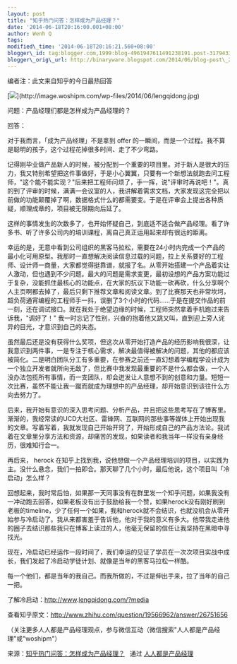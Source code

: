 ```yaml
--- 
layout: post 
title: "知乎热门问答：怎样成为产品经理？" 
date: '2014-06-18T20:16:00.001+08:00' 
author: Wenh Q
tags:
modified\_time: '2014-06-18T20:16:21.560+08:00' 
blogger\_id: tag:blogger.com,1999:blog-4961947611491238191.post-3179433617498527501
blogger\_orig\_url: http://binaryware.blogspot.com/2014/06/blog-post\_2273.html
---
```

编者注：此文来自知乎的今日最热回答



[![](https://images-blogger-opensocial.googleusercontent.com/gadgets/proxy?url=http%3A%2F%2Fimage.woshipm.com%2Fwp-files%2F2014%2F06%2Flengqidong.jpg&container=blogger&gadget=a&rewriteMime=image%2F*)](http://image.woshipm.com/wp-files/2014/06/lengqidong.jpg)



问题：产品经理们都是怎样成为产品经理的？



回答：



对于我而言，「成为产品经理」不是拿到 offer
的一瞬间，而是一个过程。我不算是聪明的孩子，这个过程花掉很多时间、走了不少弯路。



记得刚毕业做产品新人的时候，被分配到一个重要的项目里。对于新人是很大的压力，我又特别希望把这件事做好，于是小心翼翼，只要有一个新想法就跑去问工程师，"这个能不能实现？"后来把工程师问烦了，手一挥，说"评审时再说吧！"。真的到了评审的时候，满满一会议室的人，我讲解着需求文档，大家发现这完全把以前做的功能颠覆掉了啊，数据格式什么的都需要变。于是在评审会上提出各种质疑，顺理成章的，项目被无限期向后延了。



这样的事情发生的次数多了，也开始怀疑自己，到底适不适合做产品经理。看了许多书、听了许多公司内的培训课程，离自己真正运用起来却有很远的距离。



幸运的是，无意中看到公司组织的黑客马拉松，需要在24小时内完成一个产品的最小化可用原型。我那时一直想解决阅读信息过载的问题，拉上关系要好的工程师、设计师一商量，大家都觉得挺靠谱，就报了名。从零开始搭建一个产品着实让人激动，但也遇到不少问题。最大的问题是需求变更，最初设想的产品方案功能过于复杂，没能抓住最核心的功能点，在大家的抗议下功能一砍再砍，什么分享啊个人主页啊都去掉了，最后只剩下推荐文章和阅读文章。到了比赛那天也非常坎坷，超负荷通宵编程的工程师手一抖，误删了3个小时的代码……于是在提交作品的前一刻，还在调试接口。就在我处于绝望边缘的时候，工程师突然拿着手机跑过来告诉我，"调好了！"
我一时忘记了性别，兴奋的抱着他又跳又叫，直到迎上旁人诧异的目光，才意识到自己的失态。



虽然最后还是没有获得什么奖项，但这次从零开始打造产品的经历影响我很深，让我意识到两件事，一是专注于核心需求，解决最值得被解决的问题，其他的都应该被简化。二是明白团队分工有多重要，在参赛之前还一直幻想着学编程学设计成为一个独立开发者就所向无敌了，但比赛中我发现最重要的不是什么都会做，一个人没办法包揽所有事情，而一支团队，却会迸发让人意想不到的创意和力量。短短一次比赛，虽然不能让我一蹴而就成为理想中的产品经理，却开始意识到该往什么方向去努力了。



后来，我开始有意识的深入思考问题、分析产品，并且把这些思考写在了博客里。渐渐的，我经常读的UCD大社区、雷锋网、互联网的那些事等媒体上开始出现我的文章。写着写着，我就发现自己开始开窍了，开始形成自己的产品方法论。我试着在文章里分享方法和资源，却痛苦的发现，如果读者和我当年一样没有亲身经历，很难知行合一。



再后来， herock
在知乎上找到我，说他想做一个产品经理培训的项目，以实践为主。没什么悬念，我们一拍即合。那天聊了几个小时，最后他说，这个项目叫「冷启动」怎么样？



回想起来，我时常后怕，如果那一天同事没有在群里发一个知乎问题，如果我没有一冲动跑去回答，如果老板没有出于鼓励给我一个赞，如果herock没有刚好刷到老板的timeline，少了任何一个如果，我和herock就不会结识，也就没机会从零开始参与冷启动了。我从来都害羞于告诉他，他对于我的意义有多大。他带我走进他的圈子去结识那些我只在博客上读过的人，他毫无保留的信任让我坚持在黑暗中寻找光。



现在，冷启动已经运作一段时间了，我们幸运的见证了学员在一次次项目实战中成长，我们发起了冷启动学徒计划、就像是当年的黑客马拉松一样酷。



每一个他们，都是当年的我自己。而我所做的，不过是伸出手来，拉了当年的自己一把。





了解冷启动：[http://www](http://www/).[lengqidong.com/?media](http://lengqidong.com/?media=woshipm)



查看知乎原文：<http://www.zhihu.com/question/19566962/answer/26751656>





（关注更多人人都是产品经理观点，参与微信互动（微信搜索"人人都是产品经理"或"woshipm"）





来源：[知乎热门问答：怎样成为产品经理？](http://www.woshipm.com/discuss/90195.html) 
 通过 [人人都是产品经理](http://www.woshipm.com/)


